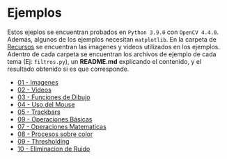 # Ejemplos

Estos ejeplos se encuentran probados en `Python 3.9.0` con `OpenCV 4.4.0`. Además, algunos de los ejemplos necesitan `matplotlib`. En la carpeta de [Recursos]() 
se encuentran las imagenes y videos utilizados en los ejemplos. Adentro de cada carpeta se encuentran los archivos de ejemplo de cada tema (Ej: `filtros.py`),
un **README.md** explicando el contenido, y el resultado obtenido si es que corresponde.

* [01 - Imagenes](https://github.com/cjjouanne/OpenCV-Python/tree/main/Ejemplos/01_Imagenes)
* [02 - Videos](https://github.com/cjjouanne/OpenCV-Python/tree/main/Ejemplos/02_Videos)
* [03 - Funciones de Dibujo](https://github.com/cjjouanne/OpenCV-Python/tree/main/Ejemplos/03_FuncionesDeDibujo)
* [04 - Uso del Mouse](https://github.com/cjjouanne/OpenCV-Python/tree/main/Ejemplos/04_Mouse)
* [05 - Trackbars](https://github.com/cjjouanne/OpenCV-Python/tree/main/Ejemplos/05_Trackbars)
* [09 - Operaciones Básicas](https://github.com/cjjouanne/OpenCV-Python/tree/main/Ejemplos/06_OperacionesBasicas)
* [07 - Operaciones Matematicas](https://github.com/cjjouanne/OpenCV-Python/tree/main/Ejemplos/07_OperacionesMatematicas)
* [08 - Procesos sobre color](https://github.com/cjjouanne/OpenCV-Python/tree/main/Ejemplos/08_ProcesosSobreColor)
* [09 - Thresholding](https://github.com/cjjouanne/OpenCV-Python/tree/main/Ejemplos/09_Thresholding)
* [10 - Eliminacion de Ruido](https://github.com/cjjouanne/OpenCV-Python/tree/main/Ejemplos/10_EliminacionDeRuido)
